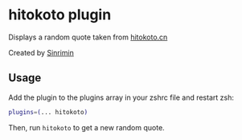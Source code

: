 # hitokoto plugin

Displays a random quote taken from [hitokoto.cn](https://v1.hitokoto.cn/)

Created by [Sinrimin](https://ghproxy.com/https://github.com/sinrimin)

## Usage

Add the plugin to the plugins array in your zshrc file and restart zsh:

```zsh
plugins=(... hitokoto)
```

Then, run `hitokoto` to get a new random quote.
